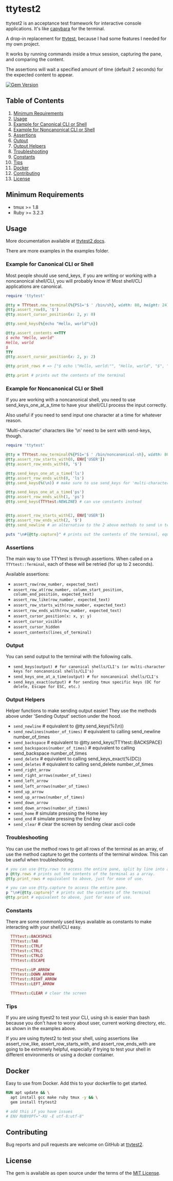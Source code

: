 # ttytest2

ttytest2 is an acceptance test framework for interactive console applications. It's like [capybara](https://github.com/teamcapybara/capybara) for the terminal.

A drop-in replacement for [ttytest](https://github.com/jhawthorn/ttytest), because I had some features I needed for my own project.

It works by running commands inside a tmux session, capturing the pane, and comparing the content.

The assertions will wait a specified amount of time (default 2 seconds) for the expected content to appear.

[![Gem Version](https://badge.fury.io/rb/ttytest2.svg?icon=si%3Arubygems)](https://badge.fury.io/rb/ttytest2)

## Table of Contents

1. [Minimum Requirements](#minimum-requirements)
2. [Usage](#usage)
3. [Example for Canonical CLI or Shell](#example-for-canonical-cli-or-shell)
4. [Example for Noncanonical CLI or Shell](#example-for-noncanonical-cli-or-shell)
5. [Assertions](#assertions)
6. [Output](#output)
7. [Output Helpers](#output-helpers)
8. [Troubleshooting](#troubleshooting)
9. [Constants](#constants)
10. [Tips](#tips)
11. [Docker](#docker)
12. [Contributing](#contributing)
13. [License](#license)

## Minimum Requirements

* tmux >= 1.8
* Ruby >= 3.2.3

## Usage

More documentation available at [ttytest2 docs](https://www.rubydoc.info/gems/ttytest2).

There are more examples in the examples folder.

### Example for Canonical CLI or Shell

Most people should use send_keys, if you are writing or working with a noncanonical shell/CLI, you will probably know it! Most shell/CLI applications are canonical.

``` ruby
require 'ttytest'

@tty = TTYtest.new_terminal(%{PS1='$ ' /bin/sh}, width: 80, height: 24)
@tty.assert_row(0, '$')
@tty.assert_cursor_position(x: 2, y: 0)

@tty.send_keys(%{echo "Hello, world"\n})

@tty.assert_contents <<TTY
$ echo "Hello, world"
Hello, world
$
TTY
@tty.assert_cursor_position(x: 2, y: 2)

@tty.print_rows # => ["$ echo \"Hello, world\"", "Hello, world", "$", "", "", "", ...]

@tty.print # prints out the contents of the terminal
```

### Example for Noncanonical CLI or Shell

If you are working with a noncanonical shell, you need to use send_keys_one_at_a_time to have your shell/CLI process the input correctly.

Also useful if you need to send input one character at a time for whatever reason.

'Multi-character' characters like '\n' need to be sent with send-keys, though.

``` ruby
require 'ttytest'

@tty = TTYtest.new_terminal(%{PS1='$ ' /bin/noncanonical-sh}, width: 80, height: 24)
@tty.assert_row_starts_with(0, ENV['USER'])
@tty.assert_row_ends_with(0, '$')

@tty.send_keys_one_at_a_time('ls')
@tty.assert_row_ends_with(0, 'ls')
@tty.send_keys(%(\n)) # make sure to use send_keys for 'multi-character' characters like \n, \r, \t, etc.

@tty.send_keys_one_at_a_time('ps')
@tty.assert_row_ends_with(1, 'ps')
@tty.send_keys(TTYtest:NEWLINE) # can use constants instead


@tty.assert_row_starts_with(2, ENV['USER'])
@tty.assert_row_ends_with(2, '$')
@tty.send_newline # an alternative to the 2 above methods to send \n to the terminal

puts "\n#{@tty.capture}" # prints out the contents of the terminal, equivalent to @tty.print
```

### Assertions

The main way to use TTYtest is through assertions. When called on a `TTYtest::Terminal`, each of these will be retried (for up to 2 seconds).

Available assertions:

* `assert_row(row_number, expected_text)`
* `assert_row_at(row_number, column_start_position, column_end_position, expected_text)`
* `assert_row_like(row_number, expected_text)`
* `assert_row_starts_with(row_number, expected_text)`
* `assert_row_ends_with(row_number, expected_text)`
* `assert_cursor_position(x: x, y: y)`
* `assert_cursor_visible`
* `assert_cursor_hidden`
* `assert_contents(lines_of_terminal)`

### Output

You can send output to the terminal with the following calls.

* `send_keys(output) # for canonical shells/CLI's (or multi-character keys for noncanonical shells/CLI's)`
* `send_keys_one_at_a_time(output) # for noncanonical shells/CLI's`
* `send_keys_exact(output) # for sending tmux specific keys (DC for delete, Escape for ESC, etc.)`

### Output Helpers

Helper functions to make sending output easier! They use the methods above under 'Sending Output' section under the hood.

* `send_newline` # equivalent to @tty.send_keys(%(\n))
* `send_newlines(number_of_times)` # equivalent to calling send_newline number_of_times
* `send_backspace` # equivalent to @tty.send_keys(TTYtest::BACKSPACE)
* `send_backspaces(number_of_times)` # equivalent to calling send_backspace number_of_times
* `send_delete` # equivalent to calling send_keys_exact(%(DC))
* `send_deletes` # equivalent to calling send_delete number_of_times
* `send_right_arrow`
* `send_right_arrows(number_of_times)`
* `send_left_arrow`
* `send_left_arrows(number_of_times)`
* `send_up_arrow`
* `send_up_arrows(number_of_times)`
* `send_down_arrow`
* `send_down_arrows(number_of_times)`
* `send_home` # simulate pressing the Home key
* `send_end` # simulate pressing the End key
* `send_clear` # clear the screen by sending clear ascii code

### Troubleshooting

You can use the method rows to get all rows of the terminal as an array, of use the method capture to get the contents of the terminal window. This can be useful when troubleshooting.

``` ruby
# you can use @tty.rows to access the entire pane, split by line into an array.
p @tty.rows # prints out the contents of the terminal as a array.
@tty.print_rows # equivalent to above, just for ease of use.

# you can use @tty.capture to access the entire pane.
p "\n#{@tty.capture}" # prints out the contents of the terminal
@tty.print # equivalent to above, just for ease of use.
```

### Constants

There are some commonly used keys available as constants to make interacting with your shell/CLI easy.

``` ruby
  TTYtest::BACKSPACE
  TTYtest::TAB
  TTYtest::CTRLF
  TTYtest::CTRLC
  TTYtest::CTRLD
  TTYtest::ESCAPE

  TTYtest::UP_ARROW
  TTYtest::DOWN_ARROW
  TTYtest::RIGHT_ARROW
  TTYtest::LEFT_ARROW

  TTYtest::CLEAR # clear the screen
```

### Tips

If you are using ttyest2 to test your CLI, using sh is easier than bash because you don't have to worry about user, current working directory, etc. as shown in the examples above.

If you are using ttytest2 to test your shell, using assertions like assert_row_like, assert_row_starts_with, and assert_row_ends_with are going to be extremely helpful, especially if trying to test your shell in different environments or using a docker container.

## Docker

Easy to use from Docker. Add this to your dockerfile to get started.

``` dockerfile
RUN apt update && \
  apt install gcc make ruby tmux -y && \
  gem install ttytest2

# add this if you have issues
# ENV RUBYOPT="-KU -E utf-8:utf-8"
```

## Contributing

Bug reports and pull requests are welcome on GitHub at [ttytest2](https://github.com/a-eski/ttytest2).

## License

The gem is available as open source under the terms of the [MIT License](http://opensource.org/licenses/MIT).
